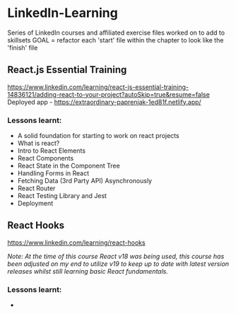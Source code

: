 # LinkedIn-Learning

Series of LinkedIn courses and affiliated exercise files worked on to add to skillsets
GOAL = refactor each 'start' file within the chapter to look like the 'finish' file

## React.js Essential Training

https://www.linkedin.com/learning/react-js-essential-training-14836121/adding-react-to-your-project?autoSkip=true&resume=false
Deployed app - https://extraordinary-paprenjak-1ed81f.netlify.app/

### Lessons learnt:

- A solid foundation for starting to work on react projects
- What is react?
- Intro to React Elements
- React Components
- React State in the Component Tree
- Handling Forms in React
- Fetching Data (3rd Party API) Asynchronously
- React Router
- React Testing Library and Jest
- Deployment

## React Hooks

https://www.linkedin.com/learning/react-hooks

_Note: At the time of this course React v18 was being used, this course has been adjusted on my end to utilize v19 to keep up to date with latest version releases whilst still learning basic React fundamentals._

### Lessons learnt:

-
